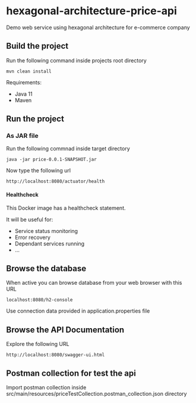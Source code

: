 # hexagonal-architecture-price-api
Demo web service using hexagonal architecture for e-commerce company

## Build the project

Run the following command inside projects root directory

    mvn clean install

Requirements:

* Java 11
* Maven

## Run the project

### As JAR file

Run the following commnad inside target directory

    java -jar price-0.0.1-SNAPSHOT.jar

Now type the following url

    http://localhost:8080/actuator/health

#### Healthcheck

This Docker image has a healthcheck statement.

It will be useful for:
* Service status monitoring
* Error recovery
* Dependant services running
* ...

## Browse the database

When active you can browse database from your web browser with this URL

    localhost:8080/h2-console

Use connection data provided in application.properties file

## Browse the API Documentation

Explore the following URL

    http://localhost:8080/swagger-ui.html

## Postman collection for test the api

Import postman collection inside src/main/resources/priceTestCollection.postman_collection.json directory
